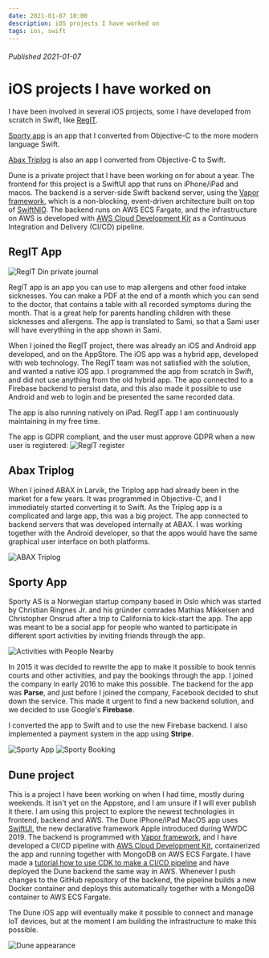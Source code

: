 ```yaml
---
date: 2021-01-07 10:00
description: iOS projects I have worked on
tags: ios, swift
---
```

###### Published 2021-01-07
# iOS projects I have worked on

I have been involved in several iOS projects, some I have developed from scratch in Swift, like [RegIT](https://regit-app.no).

[Sporty app](https://www.sportyapp.com/nb#index) is an app that I converted from Objective-C to the more modern language Swift.

[Abax Triplog](https://apps.apple.com/no/app/abax-triplog/id459415370?l=nb) is also an app I converted from Objective-C to Swift.

Dune is a private project that I have been working on for about a year. The frontend for this project is a SwiftUI app that runs on iPhone/iPad and macos.
The backend is a server-side Swift backend server, using the [Vapor framework](https://vapor.codes), which is a non-blocking, event-driven architecture built on top of [SwiftNIO](https://github.com/apple/swift-nio). The backend runs on AWS ECS Fargate, and the infrastructure on AWS is developed with [AWS Cloud Development Kit](https://aws.amazon.com/cdk/) as a Continuous Integration and Delivery (CI/CD) pipeline.

## RegIT App

![RegIT Din private journal](/images/iOS/regit-din-private-journal.png)

RegIT app is an app you can use to map allergens and other food intake sicknesses. You can make a PDF at the end of a month which you can send to the doctor, that contains a table with all recorded symptoms during the month. That is a great help for parents handling children with these sicknesses and allergens.
The app is translated to Sami, so that a Sami user will have everything in the app shown in Sami.

When I joined the RegIT project, there was already an iOS and Android app developed, and on the AppStore. The iOS app was a hybrid app, developed with web technology. The RegIT team was not satisfied with the solution, and wanted a native iOS app. I programmed the app from scratch in Swift, and did not use anything from the old hybrid app. The app connected to a Firebase backend to persist data, and this also made it possible to use Android and web to login and be presented the same recorded data.

The app is also running natively on iPad.
RegIT app I am continuously maintaining in my free time.

The app is GDPR compliant, and the user must approve GDPR when a new user is registered:
![RegIT register](/images/iOS/regit-create-user.png)

## Abax Triplog

When I joined ABAX in Larvik, the Triplog app had already been in the market for a few years. It was programmed in Objective-C, and I immediately started converting it to Swift. As the Triplog app is a complicated and large app, this was a big project. The app connected to backend servers that was developed internally at ABAX. I was working together with the Android developer, so that the apps would have the same graphical user interface on both platforms.

![ABAX Triplog](/images/iOS/abax-triplog.png)

## Sporty App

Sporty AS is a Norwegian startup company based in Oslo which was started by Christian Ringnes Jr. and his gründer comrades Mathias Mikkelsen and Christopher Onsrud after a trip to California to kick-start the app. The app was meant to be a social app for people who wanted to participate in different sport activities by inviting friends through the app.

![Activities with People Nearby](/images/iOS/sporty-activities-nearby.png)


In 2015 it was decided to rewrite the app to make it possible to book tennis courts and other activities, and pay the bookings through the app.
I joined the company in early 2016 to make this possible. The backend for the app was **Parse**, and just before I joined the company, Facebook decided to shut down the service. This made it urgent to find a new backend solution, and we decided to use Google's **Firebase**.

I converted the app to Swift and to use the new Firebase backend. I also implemented a payment system in the app using **Stripe**.

![Sporty App](/images/iOS/sporty-app.jpeg) ![Sporty Booking](/images/iOS/sporty-booking.jpeg)

## Dune project

This is a project I have been working on when I had time, mostly during weekends. It isn't yet on the Appstore, and I am unsure if I will ever publish it there. I am using this project to explore the newest technologies in frontend, backend and AWS.
The Dune iPhone/iPad MacOS app uses [SwiftUI](https://developer.apple.com/documentation/swiftui/), the new declarative framework Apple introduced during WWDC 2019.
The backend is programmed with [Vapor framework](https://vapor.codes), and I have developed a CI/CD pipeline with [AWS Cloud Development Kit](https://aws.amazon.com/cdk/), containerized the app and running together with MongoDB on AWS ECS Fargate.
I have made a [tutorial how to use CDK to make a CI/CD pipeline](/vapor/cdk-pipeline-part-1) and have deployed the Dune backend the same way in AWS.
Whenever I push changes to the GitHub repository of the backend, the pipeline builds a new Docker container and deploys this automatically together with a MongoDB container to AWS ECS Fargate.

The Dune iOS app will eventually make it possible to connect and manage IoT devices, but at the moment I am building the infrastructure to make this possible.

![Dune appearance](/images/iOS/dune-appearance.png)

